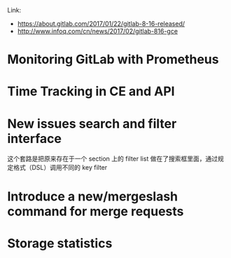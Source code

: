 Link:

 - https://about.gitlab.com/2017/01/22/gitlab-8-16-released/
 - http://www.infoq.com/cn/news/2017/02/gitlab-816-gce

# Monitoring GitLab with Prometheus
# Time Tracking in CE and API
# New issues search and filter interface
这个套路是把原来存在于一个 section 上的 filter list 做在了搜索框里面，通过规定格式（DSL）调用不同的 key filter

# Introduce a new/mergeslash command for merge requests
# Storage statistics
